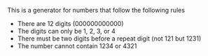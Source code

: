 This is a generator for numbers that follow the following rules
+ There are 12 digits (000000000000)
+ The digits can only be 1, 2, 3, or 4
+ There must be two digits before a repeat digit (not 121 but 1231)
+ The number cannot contain 1234 or 4321